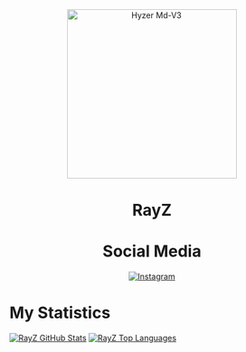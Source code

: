 <div align="center">
<img src="https://telegra.ph/file/677780c08cc83059ac934.jpg" alt="Hyzer Md-V3" width="300" />
  
</p>
<h1 align="center">RayZ</h1>

# Social Media

>
>
>
</div>
<p align="center">
  <a href="httts://instagram.com/rayyanmahardika.p"><img title="Instagram " src="https://img.shields.io/badge/Instagram-Hyzerr.svg?style=for-the-badge&logo=instagram" /></a>
</p>

# My Statistics

[![RayZ GitHub Stats](https://github-readme-stats.vercel.app/api?username=RayZKulbet&show_icons=true&hide=issues&theme=radical)](https://github-readme-stats.vercel.app)
[![RayZ Top Languages](https://github-readme-stats.vercel.app/api/top-langs?username=RayZKulbet&layout=compact&theme=radical)](https://github-readme-stats.vercel.app)
